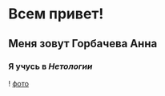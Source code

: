 # Всем привет!
## Меня зовут **Горбачева Анна** 
### Я учусь в _Нетологии_
! [фото](https://drive.google.com/file/d/1erl_DCIr1HXQWQuK9FihrxlYhDNpE3c1/view?usp=drive_link)